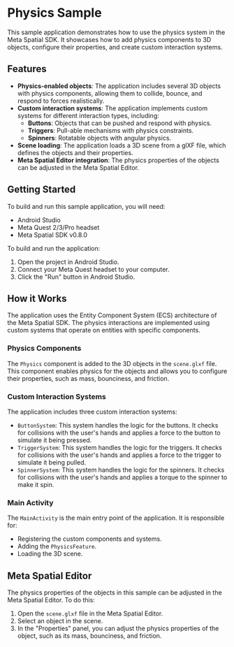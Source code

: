 # Physics Sample

This sample application demonstrates how to use the physics system in the Meta Spatial SDK. It showcases how to add physics components to 3D objects, configure their properties, and create custom interaction systems.

## Features

*   **Physics-enabled objects**: The application includes several 3D objects with physics components, allowing them to collide, bounce, and respond to forces realistically.
*   **Custom interaction systems**: The application implements custom systems for different interaction types, including:
    *   **Buttons**: Objects that can be pushed and respond with physics.
    *   **Triggers**: Pull-able mechanisms with physics constraints.
    *   **Spinners**: Rotatable objects with angular physics.
*   **Scene loading**: The application loads a 3D scene from a glXF file, which defines the objects and their properties.
*   **Meta Spatial Editor integration**: The physics properties of the objects can be adjusted in the Meta Spatial Editor.

## Getting Started

To build and run this sample application, you will need:

*   Android Studio
*   Meta Quest 2/3/Pro headset
*   Meta Spatial SDK v0.8.0

To build and run the application:

1.  Open the project in Android Studio.
2.  Connect your Meta Quest headset to your computer.
3.  Click the "Run" button in Android Studio.

## How it Works

The application uses the Entity Component System (ECS) architecture of the Meta Spatial SDK. The physics interactions are implemented using custom systems that operate on entities with specific components.

### Physics Components

The `Physics` component is added to the 3D objects in the `scene.glxf` file. This component enables physics for the objects and allows you to configure their properties, such as mass, bounciness, and friction.

### Custom Interaction Systems

The application includes three custom interaction systems:

*   `ButtonSystem`: This system handles the logic for the buttons. It checks for collisions with the user's hands and applies a force to the button to simulate it being pressed.
*   `TriggerSystem`: This system handles the logic for the triggers. It checks for collisions with the user's hands and applies a force to the trigger to simulate it being pulled.
*   `SpinnerSystem`: This system handles the logic for the spinners. It checks for collisions with the user's hands and applies a torque to the spinner to make it spin.

### Main Activity

The `MainActivity` is the main entry point of the application. It is responsible for:

*   Registering the custom components and systems.
*   Adding the `PhysicsFeature`.
*   Loading the 3D scene.

## Meta Spatial Editor

The physics properties of the objects in this sample can be adjusted in the Meta Spatial Editor. To do this:

1.  Open the `scene.glxf` file in the Meta Spatial Editor.
2.  Select an object in the scene.
3.  In the "Properties" panel, you can adjust the physics properties of the object, such as its mass, bounciness, and friction.
